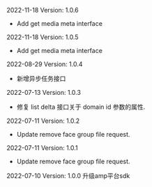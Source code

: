 2022-11-18 Version: 1.0.6
- Add get media meta interface

2022-11-18 Version: 1.0.5
- Add get media meta interface

2022-08-29 Version: 1.0.4
- 新增异步任务接口

2022-07-13 Version: 1.0.3
- 修复 list delta 接口关于 domain id 参数的属性.

2022-07-11 Version: 1.0.2
- Update remove face group file request.


2022-07-11 Version: 1.0.1
- Update remove face group file request.


2022-07-10 Version: 1.0.0
升级amp平台sdk

